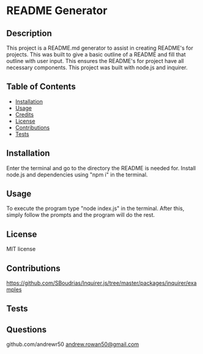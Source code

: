 # README Generator

## Description

This project is a README.md generator to assist in creating README's for projects. This was built to give a basic outline of a README and fill that outline with user input. This ensures the README's for project have all necessary components. This project was built with node.js and inquirer.

## Table of Contents

- [Installation](#installation)
- [Usage](#usage)
- [Credits](#credits)
- [License](#license)
- [Contributions](#contributions)
- [Tests](#tests)

## Installation

Enter the terminal and go to the directory the README is needed for. Install node.js and dependencies using "npm i" in the terminal.

## Usage

To execute the program type "node index.js" in the terminal. After this, simply follow the prompts and the program will do the rest.

## License

MIT license

## Contributions

https://github.com/SBoudrias/Inquirer.js/tree/master/packages/inquirer/examples

## Tests



## Questions

github.com/andrewr50
andrew.rowan50@gmail.com